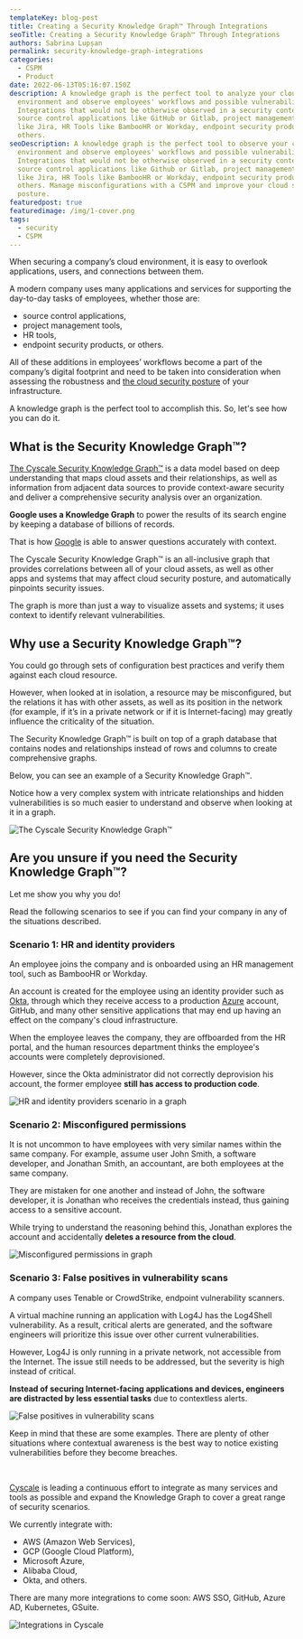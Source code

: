 ```yaml
---
templateKey: blog-post
title: Creating a Security Knowledge Graph™ Through Integrations
seoTitle: Creating a Security Knowledge Graph™ Through Integrations
authors: Sabrina Lupșan
permalink: security-knowledge-graph-integrations
categories:
  - CSPM
  - Product
date: 2022-06-13T05:16:07.150Z
description: A knowledge graph is the perfect tool to analyze your cloud
  environment and observe employees' workflows and possible vulnerabilities.
  Integrations that would not be otherwise observed in a security context are
  source control applications like GitHub or Gitlab, project management tools
  like Jira, HR Tools like BambooHR or Workday, endpoint security products, and
  others.
seoDescription: A knowledge graph is the perfect tool to observe your cloud
  environment and observe employees' workflows and possible vulnerabilities.
  Integrations that would not be otherwise observed in a security context are
  source control applications like Github or Gitlab, project management tools
  like Jira, HR Tools like BambooHR or Workday, endpoint security products, and
  others. Manage misconfigurations with a CSPM and improve your cloud security
  posture.
featuredpost: true
featuredimage: /img/1-cover.png
tags:
  - security
  - CSPM
---
```

<!--StartFragment-->

When securing a company’s cloud environment, it is easy to overlook applications, users, and connections between them. 

A modern company uses many applications and services for supporting the day-to-day tasks of employees, whether those are: 

* source control applications, 
* project management tools, 
* HR tools, 
* endpoint security products, or others. 

All of these additions in employees’ workflows become a part of the company’s digital footprint and need to be taken into consideration when assessing the robustness and [the cloud security posture](https://cyscale.com/blog/improve-cloud-security-posture/) of your infrastructure. 

A knowledge graph is the perfect tool to accomplish this. So, let's see how you can do it.

## What is the Security Knowledge Graph™? 

[The Cyscale Security Knowledge Graph™](https://cyscale.com/products/security-knowledge-graph/) is a data model based on deep understanding that maps cloud assets and their relationships, as well as information from adjacent data sources to provide context-aware security and deliver a comprehensive security analysis over an organization. 

**Google uses a Knowledge Graph** to power the results of its search engine by keeping a database of billions of records. 

That is how [Google](https://support.google.com/knowledgepanel/answer/9787176?hl=en) is able to answer questions accurately with context. 

The Cyscale Security Knowledge Graph™ is an all-inclusive graph that provides correlations between all of your cloud assets, as well as other apps and systems that may affect cloud security posture, and automatically pinpoints security issues.  

The graph is more than just a way to visualize assets and systems; it uses context to identify relevant vulnerabilities. 

## Why use a Security Knowledge Graph™? 

You could go through sets of configuration best practices and verify them against each cloud resource.  

However, when looked at in isolation, a resource may be misconfigured, but the relations it has with other assets, as well as its position in the network (for example, if it’s in a private network or if it is Internet-facing) may greatly influence the criticality of the situation. 

The Security Knowledge Graph™ is built on top of a graph database that contains nodes and relationships instead of rows and columns to create comprehensive graphs. 

Below, you can see an example of a Security Knowledge Graph™.  

Notice how a very complex system with intricate relationships and hidden vulnerabilities is so much easier to understand and observe when looking at it in a graph. 

![The Cyscale Security Knowledge Graph™](/img/2-general.png "The Cyscale Security Knowledge Graph™")

## Are you unsure if you need the Security Knowledge Graph™? 

Let me show you why you do!  

Read the following scenarios to see if you can find your company in any of the situations described.  

### Scenario 1: HR and identity providers 

An employee joins the company and is onboarded using an HR management tool, such as BambooHR or Workday. 

An account is created for the employee using an identity provider such as [Okta](https://cyscale.com/blog/iam-okta-security-best-practices/), through which they receive access to a production [Azure](https://cyscale.com/use-cases/azure-cloud-security/) account, GitHub, and many other sensitive applications that may end up having an effect on the company's cloud infrastructure. 

When the employee leaves the company, they are offboarded from the HR portal, and the human resources department thinks the employee's accounts were completely deprovisioned.  

However, since the Okta administrator did not correctly deprovision his account, the former employee **still has access to production code**. 

![HR and identity providers scenario in a graph](/img/3-scenariu-1.png "The Cyscale Security Knowledge Graph™")

### Scenario 2: Misconfigured permissions 

It is not uncommon to have employees with very similar names within the same company. For example, assume user John Smith, a software developer, and Jonathan Smith, an accountant, are both employees at the same company. 

They are mistaken for one another and instead of John, the software developer, it is Jonathan who receives the credentials instead, thus gaining access to a sensitive account.  

While trying to understand the reasoning behind this, Jonathan explores the account and accidentally **deletes a resource from the cloud**. 

![Misconfigured permissions in graph](/img/4-scenariu-2.png "The Cyscale Security Knowledge Graph™")

### Scenario 3: False positives in vulnerability scans 

A company uses Tenable or CrowdStrike, endpoint vulnerability scanners.  

A virtual machine running an application with Log4J has the Log4Shell vulnerability. As a result, critical alerts are generated, and the software engineers will prioritize this issue over other current vulnerabilities. 

However, Log4J is only running in a private network, not accessible from the Internet. The issue still needs to be addressed, but the severity is high instead of critical. 

**Instead of securing Internet-facing applications and devices, engineers are distracted by less essential tasks** due to contextless alerts. 

![False positives in vulnerability scans](/img/5-scenariu-3.png "The Cyscale Security Knowledge Graph™")

Keep in mind that these are some examples. There are plenty of other situations where contextual awareness is the best way to notice existing vulnerabilities before they become breaches. 

  

[Cyscale](https://cyscale.com/) is leading a continuous effort to integrate as many services and tools as possible and expand the Knowledge Graph to cover a great range of security scenarios. 

We currently integrate with: 

* AWS (Amazon Web Services), 
* GCP (Google Cloud Platform), 
* Microsoft Azure, 
* Alibaba Cloud, 
* Okta, and others. 

There are many more integrations to come soon: AWS SSO, GitHub, Azure AD, Kubernetes, GSuite. 

![Integrations in Cyscale](/img/6-tabel.png "Integrations in Cyscale")

<!--EndFragment-->